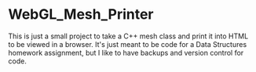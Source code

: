 WebGL_Mesh_Printer
==================

This is just a small project to take a C++ mesh class and print it into HTML to be viewed in a browser.  It's just meant to be code for a Data Structures homework assignment, but I like to have backups and version control for code.
